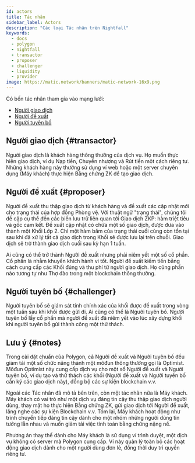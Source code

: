 ```yaml
---
id: actors
title: Tác nhân
sidebar_label: Actors
description: "Các loại Tác nhân trên Nightfall"
keywords:
  - docs
  - polygon
  - nightfall
  - transactor
  - proposer
  - challenger
  - liquidity
  - provider
image: https://matic.network/banners/matic-network-16x9.png
---
```


Có bốn tác nhân tham gia vào mạng lưới:

- [Người giao dịch](#transactor)
- [Người đề xuất](#proposer)
- [Người tuyên bố](#challenger)

## Người giao dịch {#transactor}
Người giao dịch là khách hàng thông thường của dịch vụ. Họ muốn thực hiện giao dịch, ví dụ Nạp tiền, Chuyển nhượng và Rút tiền một cách riêng tư. Những khách hàng này thường sử dụng ví web hoặc một server chuyên dụng (Máy khách) thực hiện Bằng chứng ZK để tạo giao dịch.

## Người đề xuất {#proposer}
Người đề xuất thu thập giao dịch từ khách hàng và đề xuất các cập nhật mới cho trạng thái của hợp đồng Phòng vệ. Với thuật ngữ "trạng thái", chúng tôi đề cập cụ thể đến các biến lưu trữ liên quan tới Giao dịch ZKP: hàm triệt tiêu và gốc cam kết. Đề xuất cập nhật có chứa một số giao dịch, được đưa vào thành một Khối Lớp 2. Chỉ một hàm băm của trạng thái cuối cùng còn tồn tại sau khi đã xử lý tất cả giao dịch trong Khối sẽ được lưu lại trên chuỗi. Giao dịch sẽ trở thành giao dịch cuối sau kỳ hạn 1 tuần.

Ai cũng có thể trở thành Người đề xuất nhưng phải niêm yết một số cổ phần. Cổ phần là nhằm khuyến khích hành vi tốt. Người đề xuất kiếm tiền bằng cách cung cấp các Khối đúng và thu phí từ người giao dịch. Họ cũng phần nào tương tự như Thợ đào trong một blockchain thông thường.

## Người tuyên bố {#challenger}
Người tuyên bố sẽ giám sát tính chính xác của khối được đề xuất trong vòng một tuần sau khi khối được gửi đi. Ai cũng có thể là Người tuyên bố. Người tuyên bố lấy cổ phần mà người đề xuất đã niêm yết vào lúc xây dựng khối khi người tuyên bố gửi thành công một thử thách.


## Lưu ý {#notes}
Trong cài đặt chuẩn của Polygon, cả Người đề xuất và Người tuyên bố đều giảm tải một số chức năng thành một môđun thông thường gọi là Optimist. Môđun Optimist này cung cấp dịch vụ cho một số Người đề xuất và Người tuyên bố, ví dụ tạo và thử thách các khối (Người đề xuất và Người tuyên bố cần ký các giao dịch này), đồng bộ các sự kiện blockchain v.v.

Ngoài các Tác nhân đã mô tả bên trên, còn một tác nhân nữa là Máy khách. Máy khách có vai trò như một dịch vụ đáng tin cậy thu thập giao dịch người dùng, thay mặt họ thực hiện Bằng chứng ZK, gửi giao dịch tới Người đề xuất, lắng nghe các sự kiện Blockchain v.v. Tóm lại, Máy khách hoạt động như trình chuyển tiếp đáng tin cậy dành cho một nhóm những người dùng tin tưởng lẫn nhau và muốn giảm tải việc tính toán bằng chứng nặng nề.

Phương án thay thế dành cho Máy khách là sử dụng ví trình duyệt, một dịch vụ không có server mà Polygon cung cấp. Ví này quản lý toàn bộ các hoạt động giao dịch dành cho một người dùng đơn lẻ, đồng thời duy trì quyền riêng tư.
